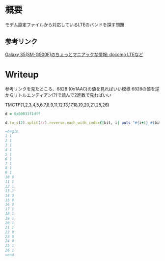 # 概要
モデム設定ファイルから対応しているLTEのバンドを探す問題

## 参考リンク
[Galaxy S5(SM-G900F)のちょっとマニアックな情報: docomo LTEなど](http://blog.livedoor.jp/galaxy_lover/archives/38622700.html)

# Writeup
参考リンクを見たところ、6828 (0x1AAC)の値を見ればいい模様
6828の値を逆からリトルエンディアン(?)で読んで2進数で見ればいい

TMCTF{1,2,3,4,5,6,7,8,9,11,12,13,17,18,19,20,21,25,26}

```rb
d = 0x00031f1dff

d.to_s(2).split(//).reverse.each_with_index{|bit, i| puts "#{i+1} #{bit}"}

=begin
1 1
2 1
3 1
4 1
5 1
6 1
7 1
8 1
9 1
10 0
11 1
12 1
13 1
14 0
15 0
16 0
17 1
18 1
19 1
20 1
21 1
22 0
23 0
24 0
25 1
26 1
=end
```

